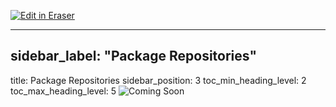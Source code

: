 <p><a target="_blank" href="https://app.eraser.io/workspace/Hcl2gBwwzNOGH7f6f6K8" id="edit-in-eraser-github-link"><img alt="Edit in Eraser" src="https://firebasestorage.googleapis.com/v0/b/second-petal-295822.appspot.com/o/images%2Fgithub%2FOpen%20in%20Eraser.svg?alt=media&amp;token=968381c8-a7e7-472a-8ed6-4a6626da5501"></a></p>

---

## sidebar_label: "Package Repositories"
title: Package Repositories
sidebar_position: 3
toc_min_heading_level: 2
toc_max_heading_level: 5
![Coming Soon](../../img/help/coming-soon.jpg "")





<!--- Eraser file: https://app.eraser.io/workspace/Hcl2gBwwzNOGH7f6f6K8 --->